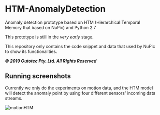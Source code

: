 # HTM-AnomalyDetection

Anomaly detection prototype based on HTM (Hierarchical Temporal Memory that based on NuPic) and Python 2.7

This prototype is still in the *very early* stage. 

This repository only contains the code snippet and data that used by NuPic to show its functionalities.

***© 2019 Outotec Pty. Ltd. All Rights Reserved***

## Running screenshots

Currently we only do the experiments on motion data, and the HTM model will detect the anomaly point by using four different sensors' incoming data streams.

![motionHTM](https://github.com/KimMeen/HTM-AnomalyDetection/blob/master/docs/Screenshot3.png)
